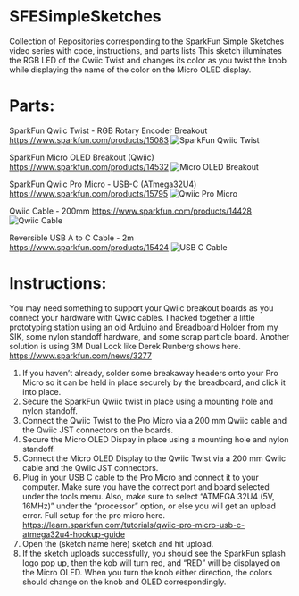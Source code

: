 # SFESimpleSketches
Collection of Repositories corresponding to the SparkFun Simple Sketches video series with code, instructions, and parts lists
This sketch illuminates the RGB LED of the Qwiic Twist and changes its color as you twist the knob while displaying the name of the color on the Micro OLED display.

# Parts:
SparkFun Qwiic Twist - RGB Rotary Encoder Breakout
https://www.sparkfun.com/products/15083
![SparkFun Qwiic Twist](https://cdn.sparkfun.com//assets/parts/1/3/4/3/3/15083-SparkFun_Qwiic_Twist_-_RGB_Rotary_Encoder_Breakout-01.jpg)


SparkFun Micro OLED Breakout (Qwiic)
https://www.sparkfun.com/products/14532
![Micro OLED Breakout](https://cdn.sparkfun.com//assets/parts/1/2/6/2/1/14532-SparkFun_Micro_OLED_Breakout__Qwiic_-01.jpg)

SparkFun Qwiic Pro Micro - USB-C (ATmega32U4)
https://www.sparkfun.com/products/15795
![Qwiic Pro Micro](https://cdn.sparkfun.com//assets/parts/1/4/4/0/4/15795-Pro_Micro_C-01.jpg)

Qwiic Cable - 200mm
https://www.sparkfun.com/products/14428
![Qwiic Cable](https://cdn.sparkfun.com//assets/parts/1/2/4/5/4/14428-Qwiic_Cable_-_200mm-01.jpg)

Reversible USB A to C Cable - 2m
https://www.sparkfun.com/products/15424
![USB C Cable](https://cdn.sparkfun.com//assets/parts/1/3/9/8/3/15424-Reversible_USB_A_to_C_Cable_-_2m-01.jpg)

# Instructions:

You may need something to support your Qwiic breakout boards as you connect your hardware with Qwiic cables. I hacked together a little prototyping station using an old Arduino and Breadboard Holder from my SIK, some nylon standoff hardware, and some scrap particle board. Another solution is using 3M Dual Lock like Derek Runberg shows here. https://www.sparkfun.com/news/3277

1. If you haven’t already, solder some breakaway headers onto your Pro Micro so it can be held in place securely by the breadboard, and click it into place.
2. Secure the SparkFun Qwiic twist in place using a mounting hole and nylon standoff.
3. Connect the Qwiic Twist to the Pro Micro via a 200 mm Qwiic cable and the Qwiic JST connectors on the boards.
4. Secure the Micro OLED Dispay in place using a mounting hole and nylon standoff.
5. Connect the Micro OLED Display to the Qwiic Twist via a 200 mm Qwiic cable and the Qwiic JST connectors.
6. Plug in your USB C cable to the Pro Micro and connect it to your computer. Make sure you have the correct port and board selected under the tools menu. Also, make sure to select “ATMEGA 32U4 (5V, 16MHz)” under the “processor” option, or else you will get an upload error. Full setup for the pro micro here. https://learn.sparkfun.com/tutorials/qwiic-pro-micro-usb-c-atmega32u4-hookup-guide
7. Open the (sketch name here) sketch and hit upload.
8. If the sketch uploads successfully, you should see the SparkFun splash logo pop up, then the kob will turn red, and “RED” will be displayed on the Micro OLED. When you turn the knob either direction, the colors should change on the knob and OLED correspondingly.
